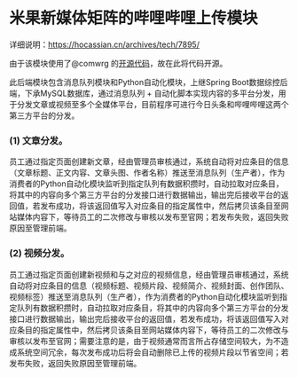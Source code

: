 # 米果新媒体矩阵的哔哩哔哩上传模块

详细说明：https://hocassian.cn/archives/tech/7895/

由于该模块使用了@comwrg 的[开源代码](https://github.com/comwrg/bilibiliupload)，故在此将代码开源。

此后端模块包含消息队列模块和Python自动化模块，上继Spring Boot数据综控后端，下承MySQL数据库，通过消息队列 + 自动化脚本实现内容的多平台分发，用于分发文章或视频至多个全媒体平台，目前程序可进行今日头条和哔哩哔哩这两个第三方平台的分发。
### (1) 文章分发。
员工通过指定页面创建新文章，经由管理员审核通过，系统自动将对应条目的信息（文章标题、正文内容、文章头图、作者名称）推送至消息队列（生产者），作为消费者的Python自动化模块监听到指定队列有数据积攒时，自动拉取对应条目，将其中的内容向多个第三方平台的分发接口进行数据输出，输出完后接收平台的返回值，若发布成功，将该返回值写入对应条目的指定属性中，然后拷贝该条目至网站媒体内容下，等待员工的二次修改与审核以发布至官网；若发布失败，返回失败原因至管理前端。
### (2) 视频分发。
员工通过指定页面创建新视频和与之对应的视频信息，经由管理员审核通过，系统自动将对应条目的信息（视频标题、视频片段、视频简介、视频封面、创作团队、视频标签）推送至消息队列（生产者），作为消费者的Python自动化模块监听到指定队列有数据积攒时，自动拉取对应条目，将其中的内容向多个第三方平台的分发接口进行数据输出，输出完后接收平台的返回值，若发布成功，将该返回值写入对应条目的指定属性中，然后拷贝该条目至网站媒体内容下，等待员工的二次修改与审核以发布至官网；需要注意的是，由于视频通常而言所占存储空间较大，为不造成系统空间冗余，每次发布成功后将会自动删除已上传的视频片段以节省空间；若发布失败，返回失败原因至管理前端。
